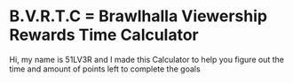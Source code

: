 # B.V.R.T.C = Brawlhalla Viewership Rewards Time Calculator

Hi, my name is 51LV3R and I made this Calculator to help you figure out the time and amount of points left to complete the goals
